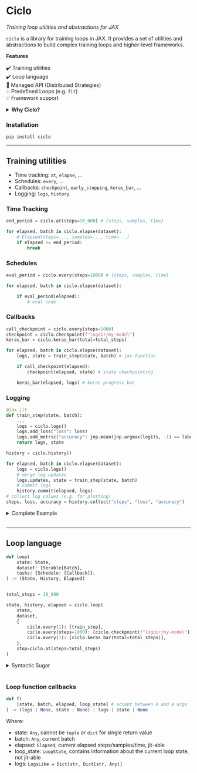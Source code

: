 # Ciclo
_Training loop utilities and abstractions for JAX_

`ciclo` is a library for training loops in JAX. It provides a set of utilities and abstractions to build complex training loops and higher-level frameworks.

**Features**

✔️ Training utilities <br>
✔️ Loop language <br>
🧪 Managed API (Distributed Strategies) <br>
💡 Predefined Loops (e.g. `fit`) <br>
💡 Framework support <br>

<details><summary><b>Why Ciclo?</b></summary>


- In JAX functions are first-class citizens, instead of monolithic classes like `Model` or `Trainer` in other frameworks, there is a lot of benefit in a functional API for the training interface as well.<br>
- The JAX community is very focused on research, and as such there is a lot of interest in flexibility and control over the training loop. For this reason, `ciclo` provides some basic utilities and lets the user choose their desired level of abstraction.<br><br>

<b>Comparison with other libraries</b><br><br>

- What about Elegy? Ciclo can be seen as the next version of Elegy that is built with better foundations. While Elegy started with a very rigid high-level API and gradually added more flexibility, Ciclo starts with low-level utilities and gradually adds more abstraction.<br>
- What about `clu`? Ciclo took from inspiration from `clu` and rather than compete with it, Ciclo aims to complement it. At the lowest level they both compose by virtue of just providing utilities that work with JAX, however, whenever possible Ciclo's abstractions provide support for `clu`'s utilities e.g. `loop` supports `clu`'s `PeriodicAction`s.<br>

</details>

### Installation

```bash
pip install ciclo
```

---
  
## Training utilities

* Time tracking: `at`, `elapse`, ...
* Schedules: `every`, ...
* Callbacks: `checkpoint`, `early_stopping`, `keras_bar`, ...
* Logging: `logs`, `history`


### Time Tracking

  
```python
end_period = ciclo.at(steps=10_000) # {steps, samples, time}

for elapsed, batch in ciclo.elapse(dataset):
    # Elapsed(steps=..., samples=..., time=...)
    if elapsed >= end_period:
        break
```

### Schedules

  
```python
eval_period = ciclo.every(steps=1000) # {steps, samples, time}

for elapsed, batch in ciclo.elapse(dataset):

    if eval_period(elapsed):
        # eval code
```


### Callbacks

  
```python
call_checkpoint = ciclo.every(steps=1000)
checkpoint = ciclo.checkpoint(f"logdir/my-model")
keras_bar = ciclo.keras_bar(total=total_steps)

for elapsed, batch in ciclo.elapse(dataset):
    logs, state = train_step(state, batch) # jax function

    if call_checkpoint(elapsed):
        checkpoint(elapsed, state) # state checkpointing

    keras_bar(elapsed, logs) # keras progress bar
```


### Logging

```python
@jax.jit
def train_step(state, batch):
    ...
    logs = ciclo.logs()
    logs.add_loss("loss": loss)
    logs.add_metric("accuracy": jnp.mean(jnp.argmax(logits, -1) == labels))
    return logs, state
```
  
```python
history = ciclo.history()

for elapsed, batch in ciclo.elapse(dataset):
    logs = ciclo.logs()
    # merge log updates
    logs.updates, state = train_step(state, batch)
    # commit logs
    history.commit(elapsed, logs)
# collect log values (e.g. for plotting)
steps, loss, accuracy = history.collect("steps", "loss", "accuracy")
```


<details><summary>Complete Example</summary>

```python
@jax.jit
def train_step(state: TrainState, batch):
    ...
    logs = ciclo.logs()
    logs.add_metric("loss": loss)
    logs.add_metric("accuracy": jnp.mean(jnp.argmax(logits, -1) == labels))
    return logs, state

total_steps = 10_000
call_checkpoint = ciclo.every(steps=1000)
checkpoint = ciclo.checkpoint(f"logdir/my-model")
keras_bar = ciclo.keras_bar(total=total_steps)
end_period = ciclo.at(steps=total_steps)
history = ciclo.history()

for elapsed, batch in ciclo.elapse(dataset):
    logs = ciclo.logs()
    logs.updates, state = train_step(state, batch)
    
    if call_checkpoint(elapsed):
        checkpoint(elapsed, state)
    
    keras_bar(elapsed, logs)
    history.commit(elapsed, logs)
    if elapsed >= end_period:
        break

steps, loss, accuracy = history.collect("steps", "loss", "accuracy")
```

</details><br>

---

## Loop language
  
```python
def loop(
    state: State,
    dataset: Iterable[Batch],
    tasks: {Schedule: [Callback]},
) -> (State, History, Elapsed)
```
  
```python

total_steps = 10_000

state, history, elapsed = ciclo.loop(
    state,
    dataset,
    {
        ciclo.every(1): [train_step],
        ciclo.every(steps=1000): [ciclo.checkpoint(f"logdir/my-model")],
        ciclo.every(1): [ciclo.keras_bar(total=total_steps)],
    },
    stop=ciclo.at(steps=total_steps)
)
```

<details><summary>Syntactic Sugar</summary>

If you have a single callback for a given schedule you can pass it directly. Furthermore, for `CallbackBase` instances (all callbacks in Ciclo implement this) that need to be run at every iteration, you can avoid having to specify the schedule by using the Mapping expansion `'**'` operator.

| Syntax | Expansion |
| --- | --- |
| `schedule: callback` | `schedule: [callback]` |
| `**callback` | `every(1): [callback]` |

```python

  total_steps = 10_000
  
  state, history, elapsed = ciclo.loop(
    state,
    dataset,
    {
      ciclo.every(1): train_step,
      ciclo.every(steps=1000): ciclo.checkpoint(f"logdir/my-model"),
      **ciclo.keras_bar(total=total_steps),
    },
    stop=ciclo.at(steps=total_steps)
  )
```

</details><br>

### Loop function callbacks
  
```python
def f(
    [state, batch, elapsed, loop_state] # accept between 0 and 4 args
) -> (logs | None, state | None) | logs | state | None
```
Where:

* state: `Any`, cannot be `tuple` or `dict` for single return value
* batch: `Any`, current batch
* elapsed: `Elapsed`, current elapsed steps/samples/time, jit-able
* loop_state: `LoopState`, contains information about the current loop state, not jit-able
* logs: `LogsLike = Dict[str, Dict[str, Any]]`